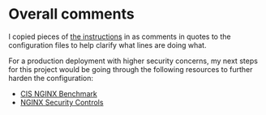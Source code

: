 # Overall comments

I copied pieces of [the instructions](README.md) in as comments in quotes to the configuration files to help clarify what lines are doing what.

For a production deployment with higher security concerns, my next steps for this project would be going through the following resources to further harden the configuration:

- [CIS NGINX Benchmark](https://downloads.cisecurity.org)
- [NGINX Security Controls](https://docs.nginx.com/nginx/admin-guide/security-controls/)
